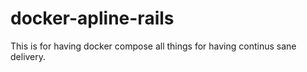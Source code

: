 # docker-apline-rails

This is for having docker compose all things for having continus 
sane delivery.

